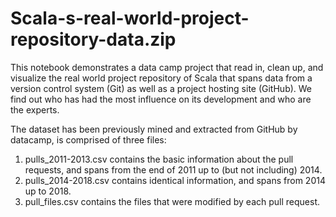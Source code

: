 # Scala-s-real-world-project-repository-data.zip
This notebook demonstrates a data camp project that read in, clean up, and visualize the real world project repository of Scala that spans data from a version control system (Git) as well as a project hosting site (GitHub). We find out who has had the most influence on its development and who are the experts.

The dataset has been previously mined and extracted from GitHub by datacamp, is comprised of three files:

1. pulls_2011-2013.csv contains the basic information about the pull requests, and spans from the end of 2011 up to (but not including) 2014.
2. pulls_2014-2018.csv contains identical information, and spans from 2014 up to 2018.
3. pull_files.csv contains the files that were modified by each pull request.

